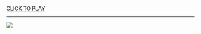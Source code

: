 
<a href="https://premium76.site?title=rolling_sky_game_unblocked&ref=13M">CLICK TO PLAY</a></h3>
<hr>

<a href="https://premium76.site?title=rolling_sky_game_unblocked&ref=13M"><img src="https://clearcache.store/games.png"></a>


